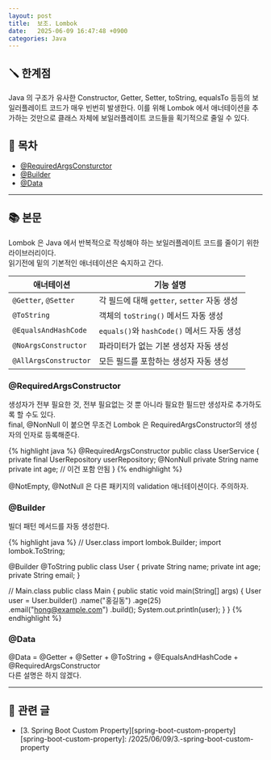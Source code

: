 ```yaml
---
layout: post
title:  보조. Lombok
date:   2025-06-09 16:47:48 +0900
categories: Java
---
```


<!--more-->

## 🪛 한계점

Java 의 구조가 유사한 Constructor, Getter, Setter, toString, equalsTo 등등의 보일러플레이트 코드가 매우 빈번히 발생한다. 이를 위해 Lombok 에서 애너테이션을 추가하는 것만으로 클래스 자체에 보일러플레이트 코드들을 획기적으로 줄일 수 있다.

## 📂 목차
- [@RequiredArgsConsturctor](#requiredargsconstructor)
- [@Builder](#builder)
- [@Data](#data)

---

## 📚 본문

Lombok 은 Java 에서 반복적으로 작성해야 하는 보일러플레이트 코드를 줄이기 위한 라이브러리이다.  
읽기전에 밑의 기본적인 애너테이션은 숙지하고 간다.

| 애너테이션            | 기능 설명                                              |
|---------------------|-----------------------------------------------------|
| `@Getter`, `@Setter` | 각 필드에 대해 `getter`, `setter` 자동 생성                |
| `@ToString`          | 객체의 `toString()` 메서드 자동 생성                      |
| `@EqualsAndHashCode` | `equals()`와 `hashCode()` 메서드 자동 생성                 |
| `@NoArgsConstructor` | 파라미터가 없는 기본 생성자 자동 생성                     |
| `@AllArgsConstructor`| 모든 필드를 포함하는 생성자 자동 생성                     |

### @RequiredArgsConstructor

생성자가 전부 필요한 것, 전부 필요없는 것 뿐 아니라 필요한 필드만 생성자로 추가하도록 할 수도 있다.  
final, @NonNull 이 붙으면 무조건 Lombok 은 RequiredArgsConstructor의 생성자의 인자로 등록해준다.

{% highlight java %}
@RequiredArgsConstructor
public class UserService {
    private final UserRepository userRepository;
    @NonNull
    private String name
    private int age; // 이건 포함 안됨
}
{% endhighlight %}

@NotEmpty, @NotNull 은 다른 패키지의 validation 애너테이션이다. 주의하자.

### @Builder

빌더 패턴 메서드를 자동 생성한다.

{% highlight java %}
// User.class
import lombok.Builder;
import lombok.ToString;

@Builder
@ToString
public class User {
    private String name;
    private int age;
    private String email;
}

// Main.class
public class Main {
    public static void main(String[] args) {
        User user = User.builder()
                        .name("홍길동")
                        .age(25)
                        .email("hong@example.com")
                        .build();
        System.out.println(user);
    }
}
{% endhighlight %}

### @Data

@Data = @Getter + @Setter + @ToString + @EqualsAndHashCode + @RequiredArgsConstructor  
다른 설명은 하지 않겠다.

---

## 📁 관련 글
- [3. Spring Boot Custom Property][spring-boot-custom-property]
[spring-boot-custom-property]: /2025/06/09/3.-spring-boot-custom-property